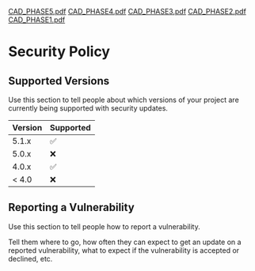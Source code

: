[CAD_PHASE5.pdf](https://github.com/Kindledinme/NMCCproject/files/13259905/CAD_PHASE5.pdf)
[CAD_PHASE4.pdf](https://github.com/Kindledinme/NMCCproject/files/13259904/CAD_PHASE4.pdf)
[CAD_PHASE3.pdf](https://github.com/Kindledinme/NMCCproject/files/13259903/CAD_PHASE3.pdf)
[CAD_PHASE2.pdf](https://github.com/Kindledinme/NMCCproject/files/13259902/CAD_PHASE2.pdf)
[CAD_PHASE1.pdf](https://github.com/Kindledinme/NMCCproject/files/13259901/CAD_PHASE1.pdf)
# Security Policy

## Supported Versions

Use this section to tell people about which versions of your project are
currently being supported with security updates.

| Version | Supported          |
| ------- | ------------------ |
| 5.1.x   | :white_check_mark: |
| 5.0.x   | :x:                |
| 4.0.x   | :white_check_mark: |
| < 4.0   | :x:                |

## Reporting a Vulnerability

Use this section to tell people how to report a vulnerability.

Tell them where to go, how often they can expect to get an update on a
reported vulnerability, what to expect if the vulnerability is accepted or
declined, etc.
